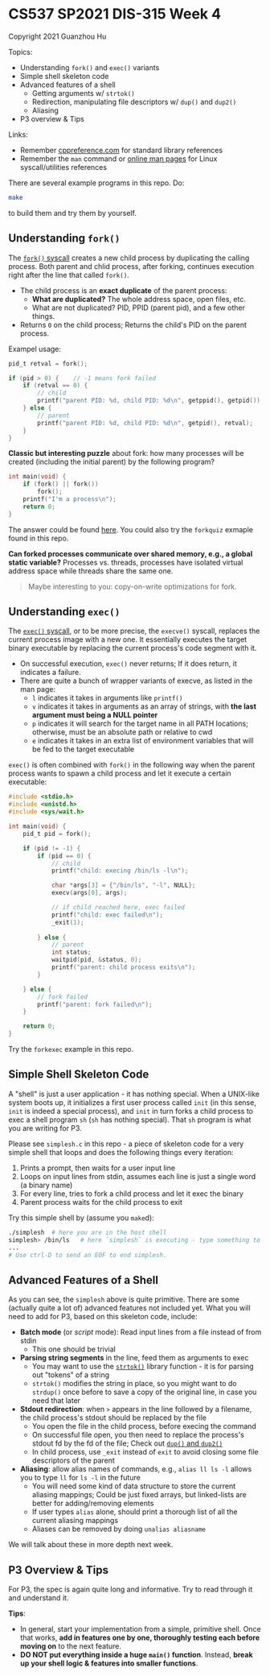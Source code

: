 # CS537 SP2021 DIS-315 Week 4

Copyright 2021 Guanzhou Hu

Topics:

- Understanding `fork()` and `exec()` variants
- Simple shell skeleton code
- Advanced features of a shell
    - Getting arguments w/ `strtok()`
    - Redirection, manipulating file descriptors w/ `dup()` and `dup2()`
    - Aliasing
- P3 overview & Tips

Links:

- Remember [cppreference.com](https://en.cppreference.com/w/c) for standard library references
- Remember the `man` command or [online man pages](https://man7.org/linux/man-pages/man3/exec.3.html) for Linux syscall/utilities references

There are several example programs in this repo. Do:

```bash
make
```

to build them and try them by yourself.

## Understanding `fork()`

The [`fork()` syscall](https://man7.org/linux/man-pages/man2/fork.2.html) creates a new child process by duplicating the calling process. Both parent and chlid process, after forking, continues execution right after the line that called `fork()`.

- The child process is an **exact duplicate** of the parent process:
    - **What are duplicated?** The whole address space, open files, etc.
    - What are not duplicated? PID, PPID (parent pid), and a few other things.
- Returns `0` on the child process; Returns the child's PID on the parent process.

Exampel usage:

```C
pid_t retval = fork();

if (pid > 0) {    // -1 means fork failed
    if (retval == 0) {
        // child
        printf("parent PID: %d, child PID: %d\n", getppid(), getpid());
    } else {
        // parent
        printf("parent PID: %d, child PID: %d\n", getpid(), retval);
    }
}
```

**Classic but interesting puzzle** about fork: how many processes will be created (including the initial parent) by the following program?

```C
int main(void) {
    if (fork() || fork())
        fork();
    printf("I'm a process\n");
    return 0;
}
```

The answer could be found [here](https://www.geeksforgeeks.org/fork-practice-questions/). You could also try the `forkquiz` exmaple found in this repo.

**Can forked processes communicate over shared memory, e.g., a global static variable?** Processes vs. threads, processes have isolated virtual address space while threads share the same one.

> Maybe interesting to you: copy-on-write optimizations for fork.

## Understanding `exec()`

The [`exec()` syscall](https://man7.org/linux/man-pages/man3/exec.3.html), or to be more precise, the `execve()` syscall, replaces the current process image with a new one. It essentially executes the target binary executable by replacing the current process's code segment with it.

- On successful execution, `exec()` never returns; If it does return, it indicates a failure.
- There are quite a bunch of wrapper variants of execve, as listed in the man page:
    - `l` indicates it takes in arguments like `printf()`
    - `v` indicates it takes in arguments as an array of strings, with **the last argument must being a NULL pointer**
    - `p` indicates it will search for the target name in all PATH locations; otherwise, must be an absolute path or relative to cwd
    - `e` indicates it takes in an extra list of environment variables that will be fed to the target executable

`exec()` is often combined with `fork()` in the following way when the parent process wants to spawn a child process and let it execute a certain executable:

```C
#include <stdio.h>
#include <unistd.h>
#include <sys/wait.h>

int main(void) {
    pid_t pid = fork();

    if (pid != -1) {
        if (pid == 0) {
            // child
            printf("child: execing /bin/ls -l\n");

            char *args[3] = {"/bin/ls", "-l", NULL};
            execv(args[0], args);

            // if child reached here, exec failed
            printf("child: exec failed\n");
            _exit(1);
        
        } else {
            // parent
            int status;
            waitpid(pid, &status, 0);
            printf("parent: child process exits\n");
        }

    } else {
        // fork failed
        printf("parent: fork failed\n");
    }

    return 0;
}
```

Try the `forkexec` example in this repo.

## Simple Shell Skeleton Code

A "shell" is just a user application - it has nothing special. When a UNIX-like system boots up, it initializes a first user process called `init` (in this sense, `init` is indeed a special process), and `init` in turn forks a child process to exec a shell program `sh` (`sh` has nothing special). That `sh` program is what you are writing for P3.

Please see `simplesh.c` in this repo - a piece of skeleton code for a very simple shell that loops and does the following things every iteration:

1. Prints a prompt, then waits for a user input line
2. Loops on input lines from stdin, assumes each line is just a single word (a binary name)
3. For every line, tries to fork a child process and let it exec the binary
4. Parent process waits for the child process to exit

Try this simple shell by (assume you `make`d):

```bash
./simplesh  # here you are in the host shell
simplesh> /bin/ls   # here `simplesh` is executing - type something to feed to it
...
# Use ctrl-D to send an EOF to end simplesh.
```

## Advanced Features of a Shell

As you can see, the `simplesh` above is quite primitive. There are some (actually quite a lot of) advanced features not included yet. What you will need to add for P3, based on this skeleton code, include:

- **Batch mode** (or *script* mode): Read input lines from a file instead of from stdin
    - This one should be trivial
- **Parsing string segments** in the line, feed them as arguments to exec
    - You may want to use the [`strtok()`](https://en.cppreference.com/w/c/string/byte/strtok) library function - it is for parsing out "tokens" of a string
    - `strtok()` modifies the string in place, so you might want to do `strdup()` once before to save a copy of the original line, in case you need that later
- **Stdout redirection**: when `>` appears in the line followed by a filename, the child process's stdout should be replaced by the file
    - You open the file in the child process, before execing the command
    - On successful file open, you then need to replace the process's stdout fd by the fd of the file; Check out [`dup()` and `dup2()`](https://man7.org/linux/man-pages/man2/dup2.2.html)
    - In child process, use `_exit` instead of `exit` to avoid closing some file descriptors of the parent
- **Aliasing**: allow alias names of commands, e.g., `alias ll ls -l` allows you to type `ll` for `ls -l` in the future
    - You will need some kind of data structure to store the current aliasing mappings; Could be just fixed arrays, but linked-lists are better for adding/removing elements
    - If user types `alias` alone, should print a thorough list of all the current aliasing mappings
    - Aliases can be removed by doing `unalias aliasname`

We will talk about these in more depth next week.

## P3 Overview & Tips

For P3, the spec is again quite long and informative. Try to read through it and understand it.

**Tips**:

- In general, start your implementation from a simple, primitive shell. Once that works, **add in features one by one, thoroughly testing each before moving on** to the next feature.
- **DO NOT put everything inside a huge `main()` function**. Instead, **break up your shell logic & features into smaller functions**.
